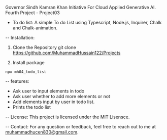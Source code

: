 Governor Sindh Kamran Khan Initiative For Cloud Applied Generative AI.
Fourth Project - Project03
- To do list:
A simple To do List using Typescript, Node.js, Inquirer, Chalk and Chalk-animation.

-- Installation:
  1. Clone the Repository
    git clone https://github.com/MuhammadHussain122/Projects

  2. Install package
 
    npx mh04_todo_list

-- features: 
 - Ask user to input elements in todo
 - Ask user whether to add more elements or not
 - Add elements input by user in todo list.
 - Prints the todo list

 
 
-- License:
This project is licensed under the MIT Lisensce. 

-- Contact:
For any question or feedback, feel free to reach out to me at muhammadhucen830@gmail.com.